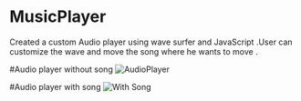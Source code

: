 # MusicPlayer
Created a custom Audio player using wave surfer and JavaScript .User can customize the wave and move the song where he wants to move .

#Audio player without song 
![AudioPlayer](https://user-images.githubusercontent.com/77038785/132113876-abdbc409-bbef-4cba-9d19-5c44ee252198.PNG)

#Audio player with song
![With Song](https://user-images.githubusercontent.com/77038785/132113881-b62804bb-ad5e-415a-bee6-d23e21a450af.PNG)
